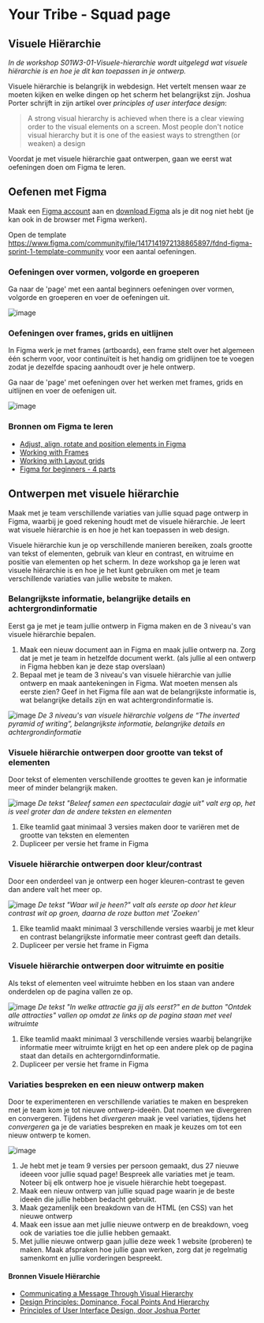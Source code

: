 # Your Tribe - Squad page

## Visuele Hiërarchie
_In de workshop S01W3-01-Visuele-hierarchie wordt uitgelegd wat visuele hiërarchie is en hoe je dit kan toepassen in je ontwerp._

Visuele hiërarchie is belangrijk in webdesign. Het vertelt mensen waar ze moeten kijken en welke dingen op het scherm het belangrijkst zijn. 
Joshua Porter schrijft in zijn artikel over _principles of user interface design_: 
> A strong visual hierarchy is achieved when there is a clear viewing order to the visual elements on a screen. Most people don't notice visual hierarchy but it is one of the easiest ways to strengthen (or weaken) a design

Voordat je met visuele hiërarchie gaat ontwerpen, gaan we eerst wat oefeningen doen om Figma te leren.





## Oefenen met Figma
Maak een [Figma account](https://www.figma.com/) aan en [download Figma](https://www.figma.com/downloads/) als je dit nog niet hebt (je kan ook in de browser met Figma werken).

Open de template https://www.figma.com/community/file/1417141972138865897/fdnd-figma-sprint-1-template-community voor een aantal oefeningen. 

### Oefeningen over vormen, volgorde en groeperen
Ga naar de 'page' met een aantal beginners oefeningen over vormen, volgorde en groeperen en voer de oefeningen uit. 

![image](https://github.com/user-attachments/assets/2b24f983-9d25-4314-96be-c2f35ee9dc36)

### Oefeningen over frames, grids en uitlijnen
In Figma werk je met frames (artboards), een frame stelt over het algemeen één scherm voor, voor continuïteit is het handig om gridlijnen toe te voegen zodat je dezelfde spacing aanhoudt over je hele ontwerp.

Ga naar de 'page' met oefeningen over het werken met frames, grids en uitlijnen en voer de oefenigen uit. 

![image](https://github.com/user-attachments/assets/217c21c6-e07c-46df-a45b-6521133b3205)

### Bronnen om Figma te leren

- [Adjust, align, rotate and position elements in Figma](https://help.figma.com/hc/en-us/articles/360039956914-Adjust-alignment-rotation-and-position)  
- [Working with Frames](https://help.figma.com/hc/en-us/articles/360041539473-Frames-in-Figma-Design)
- [Working with Layout grids](https://help.figma.com/hc/en-us/articles/360040450513-Create-layout-grids-with-grids-columns-and-rows)
- [Figma for beginners - 4 parts](https://help.figma.com/hc/en-us/sections/4405269443991-Figma-for-beginners-4-parts)








## Ontwerpen met visuele hiërarchie
Maak met je team verschillende variaties van jullie squad page ontwerp in Figma, waarbij je goed rekening houdt met de visuele hiërarchie. Je leert wat visuele hiërarchie is en hoe je het kan toepassen in web design. 

Visuele hiërarchie kun je op verschillende manieren bereiken, zoals grootte van tekst of elementen, gebruik van kleur en contrast, en witruime en positie van elementen op het scherm. In deze workshop ga je leren wat visuele hiërarchie is en hoe je het kunt gebruiken om met je team verschillende variaties van jullie website te maken. 

### Belangrijkste informatie, belangrijke details en achtergrondinformatie 
Eerst ga je met je team jullie ontwerp in Figma maken en de 3 niveau's van visuele hiërarchie bepalen.

1. Maak een nieuw document aan in Figma en maak jullie ontwerp na. Zorg dat je met je team in hetzelfde document werkt. (als jullie al een ontwerp in Figma hebben kan je deze stap overslaan)
2. Bepaal met je team de 3 niveau's van visuele hiërarchie van jullie ontwerp en maak aantekeningen in Figma. Wat moeten mensen als eerste zien? Geef in het Figma file aan wat de belangrijkste informatie is, wat belangrijke details zijn en wat achtergrondinformatie is.

![image](https://github.com/user-attachments/assets/753332c2-78a0-4dbe-bb7f-39dba76f8184)
_De 3 niveau's van visuele hiërarchie volgens de “The inverted pyramid of writing”, belangrijkste informatie, belangrijke details en achtergrondinformatie_


### Visuele hiërarchie ontwerpen door grootte van tekst of elementen
Door tekst of elementen verschillende groottes te geven kan je informatie meer of minder belangrijk maken. 

![image](https://github.com/user-attachments/assets/8eb9e155-1fd3-4eca-a10d-edc288666fe7) 
_De tekst "Beleef samen een spectaculair dagje uit" valt erg op, het is veel groter dan de andere teksten en elementen_

1. Elke teamlid gaat minimaal 3 versies maken door te variëren met de grootte van teksten en elementen
2. Dupliceer per versie het frame in Figma

### Visuele hiërarchie ontwerpen door kleur/contrast
Door een onderdeel van je ontwerp een hoger kleuren-contrast te geven dan andere valt het meer op. 

![image](https://github.com/user-attachments/assets/1aebd071-acfd-4f55-bf87-399888e2068f) 
_De tekst "Waar wil je heen?" valt als eerste op door het kleur contrast wit op groen, daarna de roze button met 'Zoeken'_

1. Elke teamlid maakt minimaal 3 verschillende versies waarbij je met kleur en contrast belangrijkste informatie meer contrast geeft dan details.
2. Dupliceer per versie het frame in Figma

### Visuele hiërarchie ontwerpen door witruimte en positie
Als tekst of elementen veel witruimte hebben en los staan van andere onderdelen op de pagina vallen ze op. 

![image](https://github.com/user-attachments/assets/26f77bf0-d9b7-4e37-ad47-1213e867385b) 
_De tekst "In welke attractie ga jij als eerst?" en de button "Ontdek alle attracties" vallen op omdat ze links op de pagina staan met veel witruimte_ 

1.  Elke teamlid maakt minimaal 3 verschillende versies waarbij belangrijke informatie meer witruimte  krijgt en het op een andere plek op de pagina staat dan details en achtergorndinformatie. 
2. Dupliceer per versie het frame in Figma

### Variaties bespreken en een nieuw ontwerp maken
Door te experimenteren en verschillende variaties te maken en bespreken met je team kom je tot nieuwe ontwerp-ideeën. Dat noemen we divergeren en convergeren. Tijdens het _divergeren_ maak je veel variaties, tijdens het _convergeren_ ga je de variaties bespreken en maak je keuzes om tot een nieuw ontwerp te komen. 

![image](https://github.com/user-attachments/assets/693625cb-0c55-4bc7-87f9-cdc9c0402e02)

1. Je hebt met je team 9 versies per persoon gemaakt, dus 27 nieuwe ideeen voor jullie squad page! Bespreek alle variaties met je team. Noteer bij elk ontwerp hoe je visuele hiërarchie hebt toegepast.
2. Maak een nieuw ontwerp van jullie squad page waarin je de beste ideeën die jullie hebben bedacht gebruikt.
3. Maak gezamenlijk een breakdown van de HTML (en CSS) van het nieuwe ontwerp
4. Maak een issue aan met jullie nieuwe ontwerp en de breakdown, voeg ook de variaties toe die jullie hebben gemaakt.
5. Met jullie nieuwe ontwerp gaan jullie deze week 1 website (proberen) te maken. Maak afspraken hoe jullie gaan werken, zorg dat je regelmatig samenkomt en jullie vorderingen bespreekt. 



#### Bronnen Visuele Hiërarchie

- [Communicating a Message Through Visual Hierarchy](https://designmodo.com/visual-hierarchy/)
- [Design Principles: Dominance, Focal Points And Hierarchy](https://www.smashingmagazine.com/2015/02/design-principles-dominance-focal-points-hierarchy/)
- [Principles of User Interface Design, door Joshua Porter](http://bokardo.com/principles-of-user-interface-design/)
<!--- [Visual Hierarchy: How Well Does Your Design Communicate?](http://vanseodesign.com/web-design/visual-hierarchy/)-->
<!-- - [Korte video over layout en compositie  @ YouTube](https://www.youtube.com/watch?v=a5KYlHNKQB8) -->


